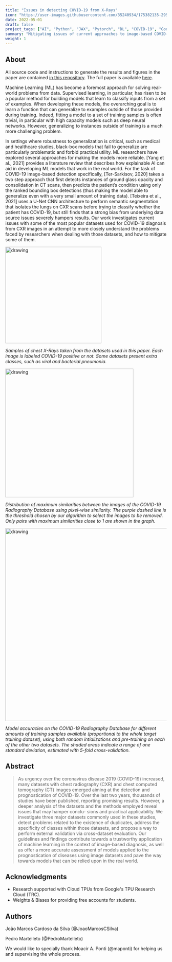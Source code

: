 ```yaml
---
title: "Issues in detecting COVID-19 from X-Rays"
icon: "https://user-images.githubusercontent.com/35240934/175382135-295616a9-b96b-4186-9977-c273ce94e309.png"
date: 2022-05-01
draft: false
project_tags: ["AI", "Python", "JAX", "Pytorch", "DL", "COVID-19", "Google TRC"]
summary: "Mitigating issues of current approaches to image-based COVID-19 diagnosis"
weight: 1
---
```


## About

All source code and instructions to generate the results and figures in the paper are contained [in this repository](https://github.com/JoaoMarcosCSilva/issues-covid-image-diagnosis). The full paper is available [here](https://proceedings.mlr.press/v184/silva22a.html).

Machine Learning (ML) has become a foremost approach for solving real-world problems from data. Supervised learning, in particular, has risen to be a popular method for building models that learn to classify inputs from a set of examples. When developing these models, the overarching goal is to learn a function that can generalize to examples outside of those provided during training. Indeed, fitting a model to a set of training samples is often trivial, in particular with high capacity models such as deep neural networks. However, generalizing to instances outside of training is a much more challenging problem.

In settings where robustness to generalization is critical, such as medical and healthcare studies, black-box models that fail to generalize are particularly problematic and forbid practical utility. ML researchers have explored several approaches for making the models more reliable. [Yang et al., 2021] provides a literature review that describes how explainable AI can aid in developing ML models that work in the real world. For the task of COVID-19 image-based detection specifically, [Ter-Sarkisov, 2020] takes a two step approach that first detects instances of ground glass opacity and consolidation in CT scans, then predicts the patient’s condition using only the ranked bounding box detections (thus making the model able to generalize even with a very small amount of training data). [Teixeira et al., 2021] uses a U-Net CNN architecture to perform semantic segmentation that isolates the lungs on CXR scans before trying to classify whether the patient has COVID-19, but still finds that a strong bias from underlying data source issues severely hampers results. Our work investigates current issues with some of the most popular datasets used for COVID-19 diagnosis from CXR images in an attempt to more closely understand the problems faced by researchers when dealing with those datasets, and how to mitigate some of them.


<img src="https://i.imgur.com/B8yLDXA.png" alt="drawing" width="300"/>

*Samples of chest X-Rays taken from the datasets used in this paper. Each image is labeled COVID-19 positive or not. Some datasets present extra classes, such as viral and bacterial pneumonia.*

<img src="https://i.imgur.com/FoZVpQH.png" alt="drawing" width="400"/>

*Distribution of maximum similarities between the images of the COVID-19 Radiography Database using pixel-wise similarity. The purple dashed line is the threshold chosen by our algorithm to select the images to be removed. Only pairs with maximum similarities close to 1 are shown in the graph.*

<img src="https://i.imgur.com/UIf4hCi.png" alt="drawing" width="600"/>

*Model accuracies on the COVID-19 Radiography Database for different amounts of training samples available (proportional to the whole target training dataset), using both random intializations and pre-training on each of the other two datasets. The shaded areas indicate a range of one standard deviation, estimated with 5-fold cross-validation.*


## Abstract

> As urgency over the coronavirus disease 2019 (COVID-19) increased, many datasets with chest radiography (CXR) and chest computed tomography (CT) images emerged aiming at the detection and prognostication of COVID-19. Over the last two years, thousands of studies have been published, reporting promising results. However, a deeper analysis of the datasets and the methods employed reveal issues that may hamper conclu-
sions and practical applicability. We investigate three major datasets commonly used in these studies, detect problems related to the existence of duplicates, address the specificity of classes within those datasets, and propose a way to perform external validation via cross-dataset evaluation. Our
guidelines and findings contribute towards a trustworthy application of machine learning in the context of image-based diagnosis, as well as offer a
more accurate assessment of models applied to the prognostication of diseases using image datasets and pave the way towards models that can be relied upon in the real world.

## Acknowledgments

* Research supported with Cloud TPUs from Google's TPU Research Cloud (TRC).
* Weights & Biases for providing free accounts for students.

## Authors

João Marcos Cardoso da Silva (@JoaoMarcosCSilva)

Pedro Martelleto (@PedroMartelleto)

We would like to specially thank Moacir A. Ponti (@maponti) for helping us and supervising the whole process.